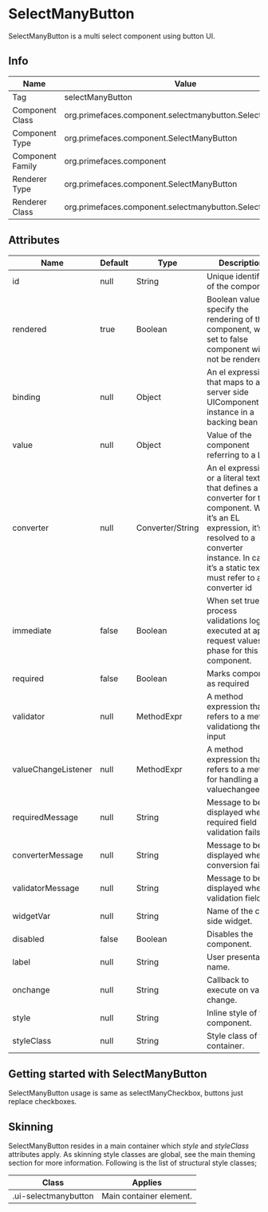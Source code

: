 # SelectManyButton

SelectManyButton is a multi select component using button UI.

## Info

| Name | Value |
| - | - |
| Tag | selectManyButton
| Component Class | org.primefaces.component.selectmanybutton.SelectManyButton
| Component Type | org.primefaces.component.SelectManyButton
| Component Family | org.primefaces.component |
| Renderer Type | org.primefaces.component.SelectManyButton
| Renderer Class | org.primefaces.component.selectmanybutton.SelectManyButton

## Attributes

| Name | Default | Type | Description | 
| --- | --- | --- | --- |
id | null | String | Unique identifier of the component
rendered | true | Boolean | Boolean value to specify the rendering of the component, when set to false component will not be rendered.
binding | null | Object | An el expression that maps to a server side UIComponent instance in a backing bean
value | null | Object | Value of the component referring to a List.
converter | null | Converter/String | An el expression or a literal text that defines a converter for the component. When it’s an EL expression, it’s resolved to a converter instance. In case it’s a static text, it must refer to a converter id
immediate | false | Boolean | When set true, process validations logic is executed at apply request values phase for this component.
required | false | Boolean | Marks component as required
validator | null | MethodExpr | A method expression that refers to a method validationg the input
valueChangeListener | null | MethodExpr | A method expression that refers to a method for handling a valuechangeevent
requiredMessage | null | String | Message to be displayed when required field validation fails.
converterMessage | null | String | Message to be displayed when conversion fails.
validatorMessage | null | String | Message to be displayed when validation fields.
widgetVar | null | String | Name of the client side widget.
disabled | false | Boolean | Disables the component.
label | null | String | User presentable name.
onchange | null | String | Callback to execute on value change.
style | null | String | Inline style of the component.
styleClass | null | String | Style class of the container.

## Getting started with SelectManyButton
SelectManyButton usage is same as selectManyCheckbox, buttons just replace checkboxes.

## Skinning
SelectManyButton resides in a main container which _style_ and _styleClass_ attributes apply. As
skinning style classes are global, see the main theming section for more information. Following is
the list of structural style classes;

| Class | Applies | 
| --- | --- | 
.ui-selectmanybutton | Main container element.
